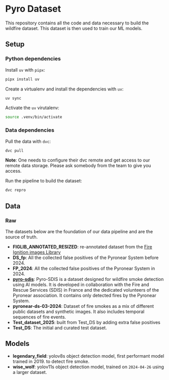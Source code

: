 # Pyro Dataset

This repository contains all the code and data necessary to build the wildfire
dataset. This dataset is then used to train our ML models.

## Setup

### Python dependencies

Install `uv` with `pipx`:

```sh
pipx install uv
```

Create a virtualenv and install the dependencies with `uv`:

```sh
uv sync
```

Activate the `uv` virutalenv:

```sh
source .venv/bin/activate
```

### Data dependencies

Pull the data with `dvc`:

```sh
dvc pull
```

__Note__: One needs to configure their dvc remote and get access to our remote
data storage. Please ask somebody from the team to give you access.

Run the pipeline to build the dataset:

```sh
dvc repro
```

## Data

### Raw

The datasets below are the foundation of our data pipeline and are the source
of truth.

- __FIGLIB_ANNOTATED_RESIZED__: re-annotated dataset from the [Fire Ignition images Library](https://www.hpwren.ucsd.edu/FIgLib/)
- __DS_fp__: All the collected false positives of the Pyronear System before 2024.
- __FP_2024__: All the collected false positives of the Pyronear System in 2024.
- [__pyro-sdis__](https://huggingface.co/datasets/pyronear/pyro-sdis):
Pyro-SDIS is a dataset designed for wildfire smoke detection using AI models.
It is developed in collaboration with the Fire and Rescue Services (SDIS) in
France and the dedicated volunteers of the Pyronear association. It contains
only detected fires by the Pyronear System.
- __pyronear-ds-03-2024__: Dataset of fire smokes as a mix of different public
datasets and synthetic images. It also includes temporal sequences of fire
events.
- __Test_dataset_2025__: built from Test_DS by adding extra false positives
- __Test_DS__: The initial and curated test dataset.

## Models

- __legendary_field__: yolov8s object detection model, first performant model
trained in 2019. to detect fire smoke.
- __wise_wolf__: yolov11s object detection model, trained on `2024-04-26` using
a larger dataset.
